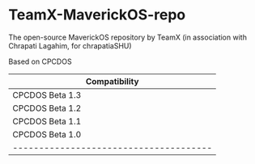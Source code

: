# TeamX-MaverickOS-repo
The open-source MaverickOS repository by TeamX (in association with Chrapati Lagahim, for chrapatiaSHU)

Based on CPCDOS

|            Compatibility             |
|--------------------------------------|
| CPCDOS Beta 1.3 | :white_check_mark: 
| CPCDOS Beta 1.2 | :white_check_mark: 
| CPCDOS Beta 1.1 | :x:
| CPCDOS Beta 1.0 | :x:
|--------------------------------------|
